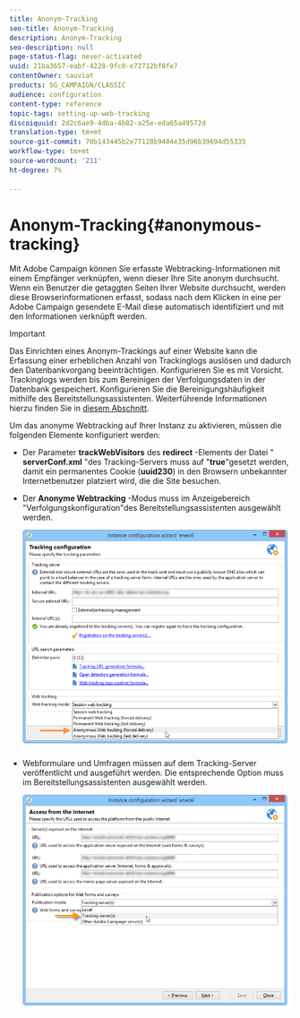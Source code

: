 ```yaml
---
title: Anonym-Tracking
seo-title: Anonym-Tracking
description: Anonym-Tracking
seo-description: null
page-status-flag: never-activated
uuid: 21ba3657-eabf-4228-9fc0-e72712bf8fe7
contentOwner: sauviat
products: SG_CAMPAIGN/CLASSIC
audience: configuration
content-type: reference
topic-tags: setting-up-web-tracking
discoiquuid: 2d2c6ae9-4dba-4b82-a25e-eda65a49572d
translation-type: tm+mt
source-git-commit: 70b143445b2e77128b9404e35d96b39694d55335
workflow-type: tm+mt
source-wordcount: '211'
ht-degree: 7%

---
```



# Anonym-Tracking{#anonymous-tracking}

Mit Adobe Campaign können Sie erfasste Webtracking-Informationen mit einem Empfänger verknüpfen, wenn dieser Ihre Site anonym durchsucht. Wenn ein Benutzer die getaggten Seiten Ihrer Website durchsucht, werden diese Browserinformationen erfasst, sodass nach dem Klicken in eine per Adobe Campaign gesendete E-Mail diese automatisch identifiziert und mit den Informationen verknüpft werden.

>[!IMPORTANT]
>
>Das Einrichten eines Anonym-Trackings auf einer Website kann die Erfassung einer erheblichen Anzahl von Trackinglogs auslösen und dadurch den Datenbankvorgang beeinträchtigen. Konfigurieren Sie es mit Vorsicht.\
>Trackinglogs werden bis zum Bereinigen der Verfolgungsdaten in der Datenbank gespeichert. Konfigurieren Sie die Bereinigungshäufigkeit mithilfe des Bereitstellungsassistenten. Weiterführende Informationen hierzu finden Sie in [diesem Abschnitt](../../installation/using/deploying-an-instance.md#purging-data).

Um das anonyme Webtracking auf Ihrer Instanz zu aktivieren, müssen die folgenden Elemente konfiguriert werden:

* Der Parameter **trackWebVisitors** des **redirect** -Elements der Datei &quot; **serverConf.xml** &quot;des Tracking-Servers muss auf &quot;**true**&quot;gesetzt werden, damit ein permanentes Cookie (**uuid230**) in den Browsern unbekannter Internetbenutzer platziert wird, die die Site besuchen.
* Der **Anonyme Webtracking** -Modus muss im Anzeigebereich &quot;Verfolgungskonfiguration&quot;des Bereitstellungsassistenten ausgewählt werden.

   ![](assets/webtracking_anonymous_set.png)

* Webformulare und Umfragen müssen auf dem Tracking-Server veröffentlicht und ausgeführt werden. Die entsprechende Option muss im Bereitstellungsassistenten ausgewählt werden.

   ![](assets/webtracking_publication_set_for_webapps.png)

